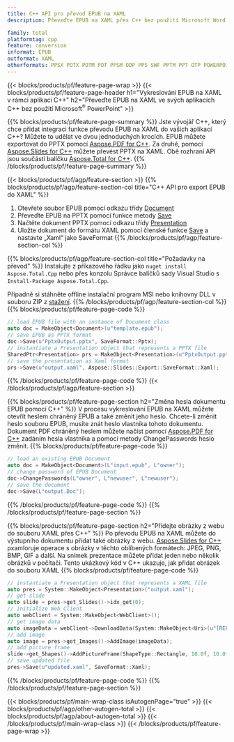 ```yaml
---
title: C++ API pro převod EPUB na XAML
description: Převeďte EPUB na XAML přes C++ bez použití Microsoft Word nebo Adobe Acrobat Reader

family: total
platformtag: cpp
feature: conversion
informat: EPUB
outformat: XAML
otherformats: PPSX POTX POTM POT PPSM ODP PPS SWF PPTM PPT OTP POWERPOINT
---
```

{{< blocks/products/pf/feature-page-wrap >}}
{{< blocks/products/pf/feature-page-header h1="Vykreslování EPUB na XAML v rámci aplikací C++" h2="Převeďte EPUB na XAML ve svých aplikacích C++ bez použití Microsoft<sup>&reg;</sup> PowerPoint" >}}

{{% blocks/products/pf/feature-page-summary %}}
Jste vývojář C++, který chce přidat integraci funkce převodu EPUB na XAML do vašich aplikací C++? Můžete to udělat ve dvou jednoduchých krocích. EPUB můžete exportovat do PPTX pomocí [Aspose.PDF for C++](https://products.aspose.com/pdf/cpp/). Za druhé, pomocí [Aspose.Slides for C++](https://products.aspose.com/slides/cpp/) můžete převést PPTX na XAML. Obě rozhraní API jsou součástí balíčku [Aspose.Total for C++](https://products.aspose.com/total/cpp/). 
{{% /blocks/products/pf/feature-page-summary  %}}

{{< blocks/products/pf/agp/feature-section >}}
{{% blocks/products/pf/agp/feature-section-col title="C++ API pro export EPUB do XAML" %}}
1. Otevřete soubor EPUB pomocí odkazu třídy [Document](https://reference.aspose.com/pdf/cpp/class/aspose.pdf.document)
2. Převeďte EPUB na PPTX pomocí funkce metody [Save](https://reference.aspose.com/pdf/cpp/class/aspose.pdf.document#a0184df207563187be7df37b8dbe443f6)
3. Načtěte dokument PPTX pomocí odkazu třídy [Presentation](https://reference.aspose.com/slides/cpp/class/aspose.slides.presentation)
4. Uložte dokument do formátu XAML pomocí členské funkce [Save](https://reference.aspose.com/slides/cpp/class/aspose.slides.presentation#afcd59ec697bf05c10f78c3869de2ec9e) a nastavte „Xaml“ jako SaveFormat
{{% /blocks/products/pf/agp/feature-section-col %}}

{{% blocks/products/pf/agp/feature-section-col title="Požadavky na převod" %}}
Instalujte z příkazového řádku jako ```nuget install Aspose.Total.Cpp``` nebo přes konzolu Správce balíčků sady Visual Studio s ```Install-Package Aspose.Total.Cpp```.

Případně si stáhněte offline instalační program MSI nebo knihovny DLL v souboru ZIP z [stažení](https://releases.aspose.comtotal/cpp).
{{% /blocks/products/pf/agp/feature-section-col %}}
{{% blocks/products/pf/feature-page-code %}}

```cpp
// load EPUB file with an instance of Document class
auto doc = MakeObject<Document>(u"template.epub");
// save EPUB as PPTX format 
doc->Save(u"PptxOutput.pptx", SaveFormat::Pptx);
// instantiate a Presentation object that represents a PPTX file
SharedPtr<Presentation> prs = MakeObject<Presentation>(u"PptxOutput.pptx");
// save the presentation as Xaml format
prs->Save(u"output.xaml", Aspose::Slides::Export::SaveFormat::Xaml);  
```


{{% /blocks/products/pf/feature-page-code %}}
{{< /blocks/products/pf/agp/feature-section >}}

{{% blocks/products/pf/feature-page-section  h2="Změna hesla dokumentu EPUB pomocí C++" %}}
V procesu vykreslování EPUB na XAML můžete otevřít heslem chráněný EPUB a také změnit jeho heslo. Chcete-li změnit heslo souboru EPUB, musíte znát heslo vlastníka tohoto dokumentu. Dokument PDF chráněný heslem můžete načíst pomocí [Aspose.PDF for C++](https://products.aspose.com/pdf/cpp/) zadáním hesla vlastníka a pomocí metody ChangePasswords heslo změnit.
{{% blocks/products/pf/feature-page-code %}}

```cpp
// load an existing EPUB Document
auto doc = MakeObject<Document>(L"input.epub", L"owner");
// change password of EPUB Document
doc->ChangePasswords(L"owner", L"newuser", L"newuser");
// save the document
doc->Save(L"output.Doc");
```

{{% /blocks/products/pf/feature-page-code  %}}
{{% /blocks/products/pf/feature-page-section %}}

{{% blocks/products/pf/feature-page-section  h2="Přidejte obrázky z webu do souboru XAML přes C++" %}}
Po převodu EPUB na XAML můžete do výstupního dokumentu přidat také obrázky z webu. [Aspose.Slides for C++](https://products.aspose.com/slides/cpp/) pxamloruje operace s obrázky v těchto oblíbených formátech: JPEG, PNG, BMP, GIF a další. Na snímek prezentace můžete přidat jeden nebo několik obrázků v počítači. Tento ukázkový kód v C++ ukazuje, jak přidat obrázek do souboru XAML
{{% blocks/products/pf/feature-page-code %}}

```cpp
// instantiate a Presentation object that represents a XAML file
auto pres = System::MakeObject<Presentation>("output.xaml");
// get slide
auto slide = pres->get_Slides()->idx_get(0);
// initialize Web Client    
auto webClient = System::MakeObject<WebClient>();
// get image data
auto imageData = webClient->DownloadData(System::MakeObject<Uri>(u"[REPLACE WITH URL]"));
// add image
auto image = pres->get_Images()->AddImage(imageData);
// add picture frame
slide->get_Shapes()->AddPictureFrame(ShapeType::Rectangle, 10.0f, 10.0f, 100.0f, 100.0f, image);
// save updated file
pres->Save(u"updated.xaml", SaveFormat::Xaml);
```

{{% /blocks/products/pf/feature-page-code  %}}
{{% /blocks/products/pf/feature-page-section %}}

{{< blocks/products/pf/main-wrap-class isAutogenPage="true" >}}
{{< blocks/products/pf/agp/other-autogen-total >}}
{{< blocks/products/pf/agp/about-autogen-total >}}
{{< /blocks/products/pf/main-wrap-class >}}
{{< /blocks/products/pf/feature-page-wrap >}}